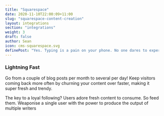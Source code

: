 ```yaml
---
title: "Squarespace"
date: 2020-11-10T22:00:09+11:00
slug: "squarespace-content-creation"
layout: integrations
section: "integrations"
weight: 3
draft: false
author: Sean
icon: cms-squarespace.svg
definePost: "Yes. Typing is a pain on your phone. No one dares to experience the torture of producing written content on a tiny screen with a touch keypad. However, with ContentFlame, you can do it with ease. Use a combination of express content creation and voice dictation to create content that is engaging and converts! "
---
```


### Lightning Fast

Go from a couple of blog posts per month to several per day! Keep visitors coming back more often by churning your content over faster, making it super fresh and trendy.

The key to a loyal following? Users adore fresh content to consume. So feed them. Weaponise a single user with the power to produce the output of multiple writers

